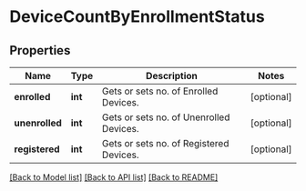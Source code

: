 # DeviceCountByEnrollmentStatus

## Properties
Name | Type | Description | Notes
------------ | ------------- | ------------- | -------------
**enrolled** | **int** | Gets or sets no. of Enrolled Devices. | [optional] 
**unenrolled** | **int** | Gets or sets no. of Unenrolled Devices. | [optional] 
**registered** | **int** | Gets or sets no. of Registered Devices. | [optional] 

[[Back to Model list]](../README.md#documentation-for-models) [[Back to API list]](../README.md#documentation-for-api-endpoints) [[Back to README]](../README.md)


